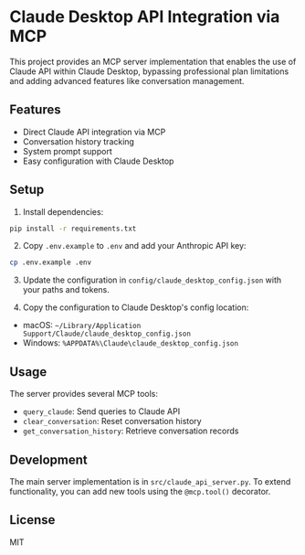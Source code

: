 # Claude Desktop API Integration via MCP

This project provides an MCP server implementation that enables the use of Claude API within Claude Desktop, bypassing professional plan limitations and adding advanced features like conversation management.

## Features

- Direct Claude API integration via MCP
- Conversation history tracking
- System prompt support
- Easy configuration with Claude Desktop

## Setup

1. Install dependencies:
```bash
pip install -r requirements.txt
```

2. Copy `.env.example` to `.env` and add your Anthropic API key:
```bash
cp .env.example .env
```

3. Update the configuration in `config/claude_desktop_config.json` with your paths and tokens.

4. Copy the configuration to Claude Desktop's config location:
- macOS: `~/Library/Application Support/Claude/claude_desktop_config.json`
- Windows: `%APPDATA%\Claude\claude_desktop_config.json`

## Usage

The server provides several MCP tools:

- `query_claude`: Send queries to Claude API
- `clear_conversation`: Reset conversation history
- `get_conversation_history`: Retrieve conversation records

## Development

The main server implementation is in `src/claude_api_server.py`. To extend functionality, you can add new tools using the `@mcp.tool()` decorator.

## License

MIT